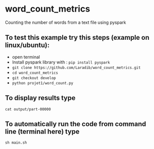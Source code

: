# word_count_metrics

Counting the number of words from a text file using pyspark

## To test this example try this steps (example on linux/ubuntu):
* open terminal
* Install pyspark library with : ```pip install pyspark```
* ```git clone https://github.com/Laradib/word_count_metrics.git```
* ```cd word_count_metrics```
* ```git checkout develop```
* ```python projet1/word_count.py```
## To display results type
```cat output/part-00000```
## To automatically run the code from command line (terminal here) type
```sh main.sh```


